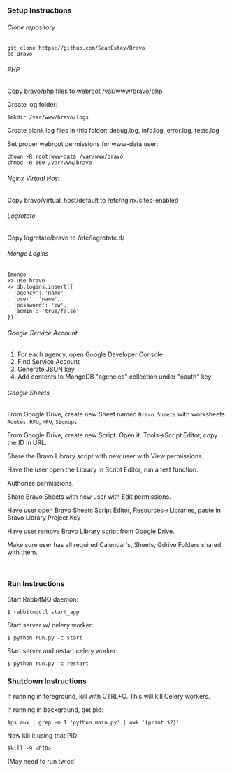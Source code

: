### Setup Instructions

###### Clone repository
```
git clone https://github.com/SeanEstey/Bravo
cd Bravo
```

###### PHP
Copy bravo/php files to webroot /var/www/bravo/php

Create log folder:

`$mkdir /var/www/bravo/logs`

Create blank log files in this folder: debug.log, info.log, error.log, tests.log

Set proper webroot permissions for www-data user:
```
chown -R root:www-data /var/www/bravo
chmod -R 660 /var/www/bravo
```

###### Nginx Virtual Host
Copy bravo/virtual_host/default to /etc/nginx/sites-enabled

###### Logrotate
Copy logrotate/bravo to /etc/logrotate.d/

###### Mongo Logins
```
$mongo
>> use bravo
>> db.logins.insert({
  'agency': 'name'
  'user': 'name', 
  'password': 'pw',
  'admin': 'true/false'
})
```

###### Google Service Account

1. For each agency, open Google Developer Console
2. Find Service Account
3. Generate JSON key
4. Add contents to MongoDB "agencies" collection under "oauth" key

###### Google Sheets

From Google Drive, create new Sheet named `Bravo Sheets` with worksheets `Routes`, `RFU`, `MPU`, `Signups`

From Google Drive, create new Script. Open it. Tools->Script Editor, copy the ID in URL.

Share the Bravo Library script with new user with View permissions.

Have the user open the Library in Script Editor, run a test function. 

Authorize permissions.

Share Bravo Sheets with new user with Edit permissions.

Have user open Bravo Sheets Script Editor, Resources->Libraries, paste in Bravo Library Project Key

Have user remove Bravo Library script from Google Drive.

Make sure user has all required Calendar's, Sheets, Gdrive Folders shared with them.

<br>

### Run Instructions

Start RabbitMQ daemon:

`$ rabbitmqctl start_app`

Start server w/ celery worker:

`$ python run.py -c start`

Start server and restart celery worker:

`$ python run.py -c restart`

### Shutdown Instructions



If running in foreground, kill with CTRL+C. This will kill Celery workers.

If running in background, get pid:

`$ps aux | grep -m 1 'python main.py' | awk '{print $2}'`

Now kill it using that PID:

`$kill -9 <PID>`

(May need to run twice)
